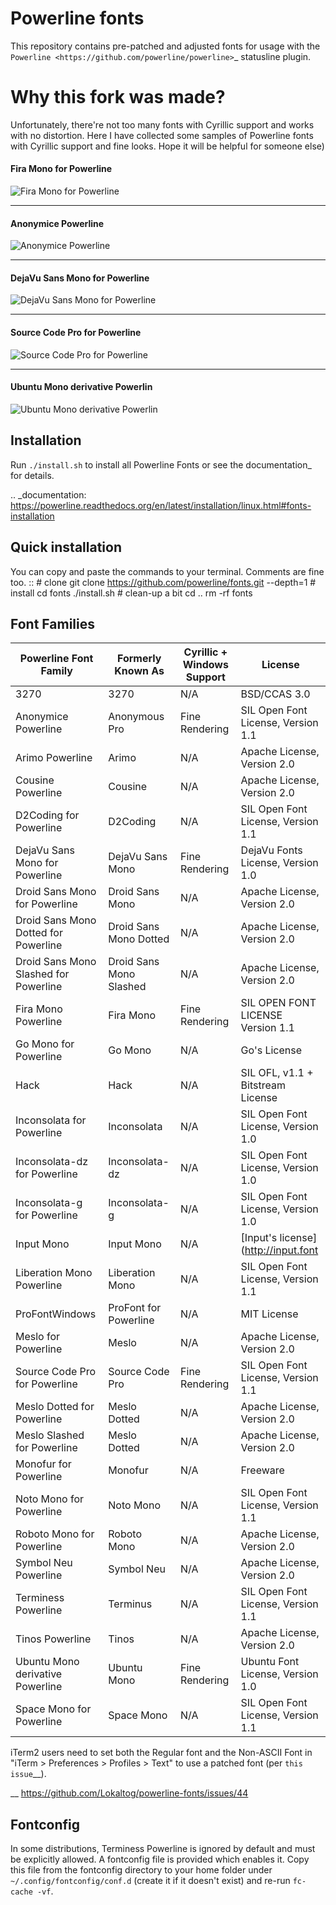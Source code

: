 Powerline fonts
===============

This repository contains pre-patched and adjusted fonts for usage with
the `Powerline <https://github.com/powerline/powerline>`_ statusline plugin.

Why this fork was made?
===============
Unfortunately, there're not too many fonts with Cyrillic support and works with no distortion. Here I have collected some samples of Powerline fonts with Cyrillic support and fine looks. Hope it will be helpful for someone else)

#### **Fira Mono for Powerline**
![Fira Mono for Powerline](https://steemitimages.com/DQmRJj4fTdaZL1JSeEj7jN8hTY82ko3X6YWsV23QbbRmtfh/A1509550472d2c121687-f7ea-4fd9-a022-4db3406a9d35%5B1%5D.png)

<hr>

#### **Anonymice Powerline**
![Anonymice Powerline](https://steemitimages.com/DQmQo4fGN5boGcPbYCXWykobcoBvtCgNccSBjBn2LRgwpXS/9355f80f84f98d43f0fd%5B1%5D.png)
<hr>

#### **DejaVu Sans Mono for Powerline**
![DejaVu Sans Mono for Powerline](https://steemitimages.com/DQmQJuMChJxoL6h8GvV5gRTZJVka1fjBCgV4Ju9LFMzXXeJ/1ab565519914ec57f904%5B1%5D.png)
<hr>

#### **Source Code Pro for Powerline**
![Source Code Pro for Powerline](https://steemitimages.com/DQmZDNWGAs4AS1wz8iWDNGymJ4jUCx4b3i32BSircor3zHx/bf67c884f85cb0f65a2f%5B1%5D.png)

<hr>

#### **Ubuntu Mono derivative Powerlin**
![Ubuntu Mono derivative Powerlin](https://steemitimages.com/DQmRwpqfCGTP3ivufPCFS5SqqUJsqTLH4RhUffPvaK45WFv/f612940ea5b554fb177a%5B1%5D.png)


Installation
------------

Run ``./install.sh`` to install all Powerline Fonts or see the documentation_ for details.

.. _documentation: https://powerline.readthedocs.org/en/latest/installation/linux.html#fonts-installation

Quick installation
------------------

You can copy and paste the commands to your terminal. Comments are fine too.
::
    # clone
    git clone https://github.com/powerline/fonts.git --depth=1
    # install
    cd fonts
    ./install.sh
    # clean-up a bit
    cd ..
    rm -rf fonts


Font Families
-------------

|Powerline Font Family                 | Formerly Known As       | Cyrillic + Windows Support | License                           | 
|--------------------------------------|-------------------------|----------------------------|-----------------------------------|
|3270                                  | 3270                    | N/A                        | BSD/CCAS 3.0|
|Anonymice Powerline                   | Anonymous Pro           | Fine Rendering             | SIL Open Font License, Version 1.1|
|Arimo Powerline                       | Arimo                   | N/A                        | Apache License, Version 2.0|
|Cousine Powerline                     | Cousine                 | N/A                        | Apache License, Version 2.0|
|D2Coding for Powerline                | D2Coding                | N/A                        | SIL Open Font License, Version 1.1|
|DejaVu Sans Mono for Powerline        | DejaVu Sans Mono        | Fine Rendering             | DejaVu Fonts License, Version 1.0|
|Droid Sans Mono for Powerline         | Droid Sans Mono         | N/A                        | Apache License, Version 2.0|
|Droid Sans Mono Dotted for Powerline  | Droid Sans Mono Dotted  | N/A                        | Apache License, Version 2.0|
|Droid Sans Mono Slashed for Powerline | Droid Sans Mono Slashed | N/A                        | Apache License, Version 2.0|
|Fira Mono Powerline                   | Fira Mono               | Fine Rendering             | SIL OPEN FONT LICENSE Version 1.1|
|Go Mono for Powerline                 | Go Mono                 | N/A                        | Go's License|
|Hack                                  | Hack                    | N/A                        | SIL OFL, v1.1 + Bitstream License|
|Inconsolata for Powerline             | Inconsolata             | N/A                        | SIL Open Font License, Version 1.0|
|Inconsolata-dz for Powerline          | Inconsolata-dz          | N/A                        | SIL Open Font License, Version 1.0|
|Inconsolata-g for Powerline           | Inconsolata-g           | N/A                        | SIL Open Font License, Version 1.0|
|Input Mono                            | Input Mono              | N/A                        | [Input's license](http://input.font|bureau.com/license)
|Liberation Mono Powerline             | Liberation Mono         | N/A                        | SIL Open Font License, Version 1.1|
|ProFontWindows                        | ProFont for Powerline   | N/A                        | MIT License|
|Meslo for Powerline                   | Meslo                   | N/A                        | Apache License, Version 2.0|
|Source Code Pro for Powerline         | Source Code Pro         | Fine Rendering             | SIL Open Font License, Version 1.1|
|Meslo Dotted for Powerline            | Meslo Dotted            | N/A                        | Apache License, Version 2.0|
|Meslo Slashed for Powerline           | Meslo Dotted            | N/A                        | Apache License, Version 2.0|
|Monofur for Powerline                 | Monofur                 | N/A                        | Freeware|
|Noto Mono for Powerline               | Noto Mono               | N/A                        | SIL Open Font License, Version 1.1|
|Roboto Mono for Powerline             | Roboto Mono             | N/A                        | Apache License, Version 2.0|
|Symbol Neu Powerline                  | Symbol Neu              | N/A                        | Apache License, Version 2.0|
|Terminess Powerline                   | Terminus                | N/A                        | SIL Open Font License, Version 1.1|
|Tinos Powerline                       | Tinos                   | N/A                        | Apache License, Version 2.0|
|Ubuntu Mono derivative Powerline      | Ubuntu Mono             | Fine Rendering             | Ubuntu Font License, Version 1.0|
|Space Mono for Powerline              | Space Mono              | N/A                        | SIL Open Font License, Version 1.1|

iTerm2 users need to set both the Regular font and the Non-ASCII Font in
"iTerm > Preferences > Profiles > Text" to use a patched font (per `this issue`__).

__ https://github.com/Lokaltog/powerline-fonts/issues/44

Fontconfig
----------

In some distributions, Terminess Powerline is ignored by default and must be 
explicitly allowed. A fontconfig file is provided which enables it. Copy this 
file from the fontconfig directory to your home folder under 
``~/.config/fontconfig/conf.d`` (create it if it doesn't exist) and re-run 
``fc-cache -vf``.



